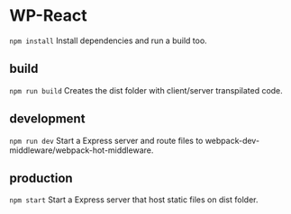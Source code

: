 
# WP-React

`npm install` Install dependencies and run a build too.

## build

`npm run build` Creates the dist folder with client/server transpilated code.

## development

`npm run dev` Start a Express server and route files to webpack-dev-middleware/webpack-hot-middleware.

## production

`npm start` Start a Express server that host static files on dist folder.
